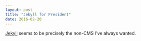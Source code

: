 ```yaml
---
layout: post
title: "Jekyll for President"
date: 2016-02-20
---
```


[Jekyll](http://jekyllrb.com) seems to be precisely the non-CMS I've always wanted.

